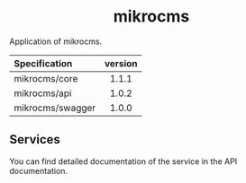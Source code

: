 <h1  align="center">mikrocms</h1>

Application of mikrocms.

| Specification | version |
|:--|:--:|
| mikrocms/core | 1.1.1 |
| mikrocms/api | 1.0.2 |
| mikrocms/swagger | 1.0.0 |


## Services

You can find detailed documentation of the service in the API documentation.
